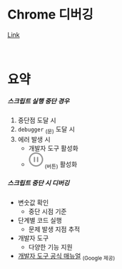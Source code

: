 Chrome 디버깅
====

[Link](https://ko.javascript.info/debugging-chrome "Chrome debugging tutorial link")

<br />

요약
====

##### 스크립트 실행 중단 경우
1. 중단점 도달 시
2. `debugger` <sub>(문)</sub> 도달 시
3. 에러 발생 시
    - 개발자 도구 활성화
    - ![circle-pause-regular](../../images/01/03/01/circle-pause-regular.svg) <sub>(버튼)</sub> 활성화

##### 스크립트 중단 시 디버깅
- 변숫값 확인
  - 중단 시점 기준
- 단계별 코드 실행
  - 문제 발생 지점 추적
- 개발자 도구
  - 다양한 기능 지원
- [개발자 도구 공식 매뉴얼](https://developers.google.com/web/tools/chrome-devtools) <sub>(Google 제공)</sub>
